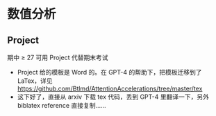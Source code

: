 # 数值分析

## Project

期中 ≥ 27 可用 Project 代替期末考试

- Project 给的模板是 Word 的。在 GPT-4 的帮助下，把模板迁移到了 LaTex，详见 https://github.com/Btlmd/AttentionAccelerations/tree/master/tex
- 这下好了，直接从 arxiv 下载 tex 代码，丢到 GPT-4 里翻译一下，另外 biblatex reference 直接复制……

